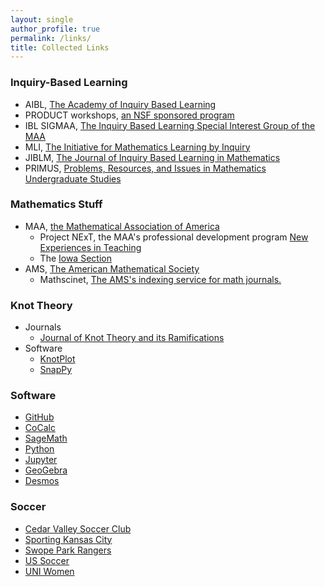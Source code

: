 ```yaml
---
layout: single
author_profile: true
permalink: /links/
title: Collected Links
---
```


### Inquiry-Based Learning

 - AIBL, <a href="http://www.inquirybasedlearning.org">The Academy of Inquiry Based Learning</a>
 - PRODUCT workshops, <a href="http://www.inquirybasedlearning.org/product-workshops/">an NSF sponsored program</a>
 - IBL SIGMAA, <a href="http://sigmaa.maa.org/ibl/">The Inquiry Based Learning Special Interest Group of the MAA</a>
 - MLI, <a href="http://www.mathlearningbyinquiry.org">The Initiative for Mathematics Learning by Inquiry</a>
 - JIBLM, <a href="http://jiblm.org/index.php">The Journal of Inquiry Based Learning in Mathematics</a>
 - PRIMUS, <a href="http://www.tandfonline.com/toc/upri20/current">Problems, Resources, and Issues in Mathematics Undergraduate Studies</a>

### Mathematics Stuff

 - MAA, <a href="https://www.maa.org">the Mathematical Association of America</a>
    - Project NExT, the MAA's professional development program <a href="https://www.maa.org/programs/faculty-and-departments/project-next">New Experiences in Teaching</a>
    - The <a href="http://sections.maa.org/iowa/">Iowa Section</a>
 - AMS, <a href="http://www.ams.org/home/page">The American Mathematical Society</a>
    - Mathscinet, <a href="http://www.ams.org/mathscinet/">The AMS's indexing service for math journals.</a>


### Knot Theory

 - Journals
   - <a href="http://www.worldscientific.com/worldscinet/jktr">Journal of Knot Theory and its Ramifications</a>
 - Software
   - <a href="http://www.knotplot.com">KnotPlot</a>
   - <a href="https://www.math.uic.edu/t3m/SnapPy/">SnapPy</a>



### Software

 - <a href="https://github.com">GitHub</a>
 - <a href="https://cocalc.com">CoCalc</a>
 - <a href="http://www.sagemath.org">SageMath</a>
 - <a href="https://www.python.org">Python</a>
 - <a href="http://jupyter.org">Jupyter</a>
 - <a href="https://www.geogebra.org">GeoGebra</a>
 - <a href="https://www.desmos.com">Desmos</a>


### Soccer

 - <a href="http://www.cedarvalleysoccerclub.org">Cedar Valley Soccer Club</a>
 - <a href="http://www.sportingkc.com">Sporting Kansas City</a>
 - <a href="http://www.sportingkc.com/rangers">Swope Park Rangers</a>
 - <a href="http://www.ussoccer.com">US Soccer</a>
 - <a href="http://unipanthers.com/index.aspx?path=wsoc">UNI Women</a>
